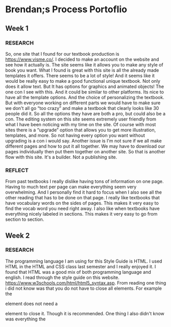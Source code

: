 # Brendan;s Process Portoflio

## Week 1

### RESEARCH

So, one site that I found for our textbook production is https://www.visme.co/. I decided to make an account on the website and see how it actually is. 
The site seems like it allows you to make any style of book you want. What I found is great with this site is all the already made templates it offers. 
There seems to be a lot of style! And it seems like it would be really easy to make a good functional unique textbook. Not only does it allow text. 
But It has options for graphics and animated objects! The one con I see with this. And it could be similar to other platforms. Its nice to have all the template options. 
And the choice of personalizing the textbook. But with everyone working on different parts we would have to make sure we don't all go “too crazy” and make a textbook that 
clearly looks like 30 people did it. So all the options they have are both a pro, but could also be a con. The editing system on this site seems extremely user 
friendly from what I have been noticing with my time on the site. Of course with most sites there is a “upgrade” option that allows you to get more 
illustration, templates, and more. So not having every option you want without upgrading is a con i would say. Another issue is I'm not sure if we all make different 
pages and how to put it all together. We may have to download our pages individually then put them together on another site. So that is another flow with this site. 
It's a builder. Not a publishing site. 


### REFLECT

From past textbooks I really dislike having tons of information on one page. Having to much text per page can make everything seem very overwhelming.
And I personally find it hard to focus when I also see all the other reading that has to be done on that page. I really like textbooks that have 
vocabulary words on the sides of pages. This makes it very easy to find the vocab word you need right away. I also like when textbooks have everything nicely labeled
in sections. This makes it very easy to go from section to section.


## Week 2

### RESEARCH

The programming language I am using for this Style Guide is HTML. I used HTML in the HTML and CSS class last semester and I really enjoyed it. 
I found that HTML was a good mix of both programming language and english. I read through the style guide on this website. 
https://www.w3schools.com/html/html5_syntax.asp. From reading one thing i did not know was that you do not have to close all elements. 
For example the <p> element does not need a </p> element to close it. Though it is recommended. One thing I also didn't know was everything the <title> element did. 
I knew how to use it, but didnt know all it did. IT provides a title for the page when its added to favorites. That I didn't know.

	
### REFLECT
  HTML is something I enjoy doing! Since finishing the HTML and CSS class last semester 
  I find myself still messing around and making website landing pages just for fun.
  I Still need to know a bit. As google has been my friend. I struggle with remembering certain things. Mainly in the CSS. That's where I forget most things. 
  I remember a lot of HTML. And practicing it sure does help! Some things I need to work on is my tidiness. 
  I sometimes get carried away. And don't make my code very neat, in both HTML and CSS. I tend to just get carried away and have fun coding that i'm not thinking about it. 
  And I need to start making it second nature. So I don't need to think about it. 

```
<header>
        <nav>
            <img src="whitelogo.png" class="logo" alt="LTR LOGO">
        <div class="nav-links">
        <ul>
            <li><a href="index.html">Home</a></li>
            <li><a href="About.html">About</a></li>
            <li><a href="Repairs.html">Repairs</a></li>
            <li><a href="quotes.html">Quotes</a></li>
        </ul>
        </div>
    </nav>
    <div class="left-sidebar"></div>   
        <div class="row">
            <div class="left-col">
                <img src="TestImage.jpg" alt="test Image">
            </div>
            <div class="right-col">
                <h1 class="h1home">Kevin Leader</h1>
                <p>hghwofhwiodhihwfejfejgjejgjejgjegjejgjgjejeje
                    ejggejgjejejejejjjjjjjjjjjjjjjjjjjjjjjjjjjjjjjjjj
                    jjjjjjjjjjjjjjjjjjjjjjjjjjjjjjjjjjjjjjjjjjjjjjjjjjj     */Add Description*/
                    jjjjjjjjjjjjjjjjjjjjjjjjjjjjjjjjjjjjjjjjjjjjjjjjjjj
                </p>
            </div>
        </div>
```	

	
## Week 3
	
### RESEARCH
	
API Stands for Application Programming Interface. Which really means “rules of engagement”. 
This allows software applications to interact with other programs.
I have been browsing through [Java Guide](https://www.javaguides.net/p/java-api-guides-java-core-packages-api.html)
the website seems to be laid out very well. It's easy to find what i'm looking for, it has many different “packages” that 
allow the user to read more about what they want.

A few APIs that may be helpful to some apps are
[Google Maps](https://developers.google.com/maps/documentation/javascript/libraries)
[Weather Map](https://www.meteomatics.com/en/weather-api/?gclid=Cj0KCQiArt6PBhCoARIsAMF5wah2R9OHmDG1uCztmt6tZ3WLZRwaeYlN-vBkDtTlv38NnelLmBE8FpMaAsj9EALw_wcB)
	
### REFLECT
	
The only experience i can think of is from this semester in my "Javascript" class. I find that i have to do a better job at remembering all the rules of Java.
I seem to understand what Java is. And how everything works. Its just rememeber how to write it down to allow it to be effective.
	


## WEEK 4
	
### RESEARCH
	The community i have found is "Free Code Camp" On github. I have chose this community because i love how it gives info and and code
	on how you can improve your coding. It pretty much has code to seach you how to code. Another reason i like it is becuase it has more then 
	just JavaScript. It also have HTML and CSS. Two thing i am more familiar with! But also two thing i really wanna learn more about!
	This community doesnt seem to have a central hub like discord or slacked. What they do have is a website.
	with a forum to communicate and ask questions with others in the community. They have a few ways to be able to help contribute.
	
	Help by answering coding questions on our community forum.
 	Give feedback on coding projects built by campers.
 	Help us translate freeCodeCamp.org's resources.
 	Contribute to our open source codebase on GitHub.
	
	So ill test myself and see if i am able to help with any of the coding questions in the community forum!
	
	
### REFLECT
	Im excited to get going in this community. I really like that it almost has "classes" so i can learn more about JavaScript.
	The github has many recourses so i can research specific parts of JavaScript. And also has code that goes along with it.
	My goals are to try to get through the Java section. Hoping ill further understand it. Ill try to help in the community
	with questions in the forums.

	
## WEEK 5
	
### RESEARCH
	The IDE I have chosen for this is Visual Studio Code. I started using Visual Studio Code last semester for my HTML and CSS class.
	It seems to be very easy to use! And very user friendly! Im very fimilar with it. And honestly its the only one ive use. So i feel
	safe using it. I love the multi colours. Words having different colours allows you to better understand whats connected to what.
	
### REFLECT
	Ive defiantly been stuck with debugging before. Specifically with Visual Studio Code. A few assignments in my Javascript class i was stuck.
	And Visual Studio Code didnt seem to help me very much with the debugging and figruing out what was wrong. It gave me a indication that something
	was wrong. But i still wasnt able to figure out what specicially was wrong about it. 

	
## WEEK 6
	
### RESEARCH
	I was taking a look at this website that breaks down a few "good" and "bad" code reviews. It states that a lot of erroes are found it "breaking the generally accepted architecture", "bugs consisting in incorrect handling of all edge cases", and "errors in the logic of our application". They say in a unresolved conflict error. This is what takes place.
"Checker: reports a problem with the name of the attempt method, suggesting to use getter or getAttempt (),
Author: Disagrees with this suggestion, stating that getter is used when a process actually fetches data from another source rather than directly returning data from an object.
Checker: inserts links to pages presenting examples of using the getAttempt () methods in this case,
Author: replies with links to sources confirming his approach."
	
A good example of resolving a conflict is this 
"Checker: reports a problem with the name of the attempt method, suggesting to use getter or getAttempt (),
Author: disagrees with this suggestion, stating that getter is used when a process actually fetches data from another source, rather than directly returning data from an object.
Checker: agrees with the author of the code, but points out that it is better to name such methods so that they indicate the actual functionality. This way, eventually the method name is changed to numberOfAttepmts ()."

	
## WEEK 7
### COMMUNITY CODE
	
	This week i have decided to write about the community code that i have done. Im going to be 
	honest and say i have not done anything specifically towards my community. 
	Since i chose "freecodecamp" as my community ive actually been going through to tutorials
	they have for JavaScript. And try to get better and what i struggle with in Java. 
	There are over 100 different lessions they allow you to actually do the Javascript. 
	So i read about it, then attemp to do the code! I am attempting to do 10 lessons a week! 
	Although the start can be very boring. It is nice to get some repetition with javascript! 
	And even though i already know how to do most of it so far. Its nice to atleast
	be able to do the writing and not just readying. So im memorizing how to write it down!
	
	Heres some example of code i had to do to "Declare a Read-Only Variable with a const Keyword"
	Again. I already know how to do this. Its just nice to do it again for
	my terrible memories sake!
	
	...
	const FCC = "freeCodeCamp"; // Change this line
	let fact = "is cool!"; // Change this line
	fact = "is awesome!";
	console.log(FCC, fact); // Change this line
	...
	.
	
## WEEK 8
### RESEARCH
	
	Since im trying to get myself more and more familiar with Javascript i took at looks
	at some links left by other students that involved Javascript. I took a look at a link
	left my Anna. [Java Style Guide](https://my.visme.co/view/dmy7ezjv-javascript-style-guides-2).
	What i like about this is the fun way everything if laid out! Its very straight forward
	and easy to follow. It tells you the best ways to name your variables, code indentation, and
	it even has a reminder for how to link your Javascript to your HTML. Which it GREAT, even the
	simpalist of things can be over looked and easily forgotten. All and all i really like this site.
	It doesnt go to crazy in depth. But it does good reminding you of the simple things you may forget
	if you dont code to often. 
	
	The next one i took a look at is the [Javascript guide from Mozilla](https://developer.mozilla.org/en-US/docs/MDN/Guidelines/Code_guidelines/JavaScript)
	This was linked by Trevor. I like this one because it seems to have a TON of information. It has
	links to send you to whatever you would like to know about. It gives great descriptions.
	And even clear examples on how to write the specific code. 
	
### REFLECT
	
	I chose both these style guides to look at because they relate to what i want to learn about most.
	Im trying to sharpen up on my Javascript. And get it to the same level of my HTML and CSS.
	Both descriptions left by my fellow students were exteremly positive. And both sites didnt
	disappoint. What i like about both of them is that they are different but similar. The first
	site left by Anna is a more simplistic site. That seems to focus on the main and simple stuff
	that some people can easily forget! The second site left from Trevor is great because it goes
	more indepth on EVERYTHING. And it has great examples to help you out!
	
	Pros from both is that they are both very well laid out. They both cover what they are trying
	to cover very well. They both cover the topic of Javascript differently, but both do it very well.
	Cons for the first site would be that it doesnt elaborate on more topics. It seems to specifically
	focus on the "easy" forgettable parts of javascript. A con for the second site is that it just jumps
	straight into the topics. It doesnt seems to have a nice introduction page with the basics on it.
	
	Overally i like both sites! And will 100% be saving them to look back on when i need a hand 
	or i forget something thats "simple" :)

	
## WEEK 9
### RESEARCH
	A useful website for UI patters is https://ui-patterns.com/. This site has tons of pattern examples
	for almost anything! What awesome about it is that i have the problem at hand. Followed by a quick
	example about it. It has a usage section explaining how the user would use it. Followed by a solution
	section to help you come to the solution
	
### REFLECT
	One app that i use often is instagram. I probably use instagram the most out of any app on my phone.
	I personally like instagrams UI, as it is simple and very easy to use! But here is a quick pros and
	cons list to this lovely and famous UI.
	
	Pros - The app seems to have a very easy layout. It has the name at the top, followed by a posting 
	option, your likes, and dms. On the bottom it has 5 options. home page, search, reels, shop, and
	profile. I really like the simplicity of the profile screen. Not a lot going on. Very simple.
	Logo, name, and then a description. No banner photo. Which i think gives it a very clean look.
	
	
	Cons - One con i find is that since they added reel and shops. Their are to many options on the bottom
	of the screen. Another is there are a lot of hiden options. And if you are new to instagram it can be
	easy to get lost. For example the "post" button. Just looks like a square with a plus. When you click it
	it shoes 4 more options. Post, story, reel, or live. You have no idea those options are there unless
	you click on the icon. 

